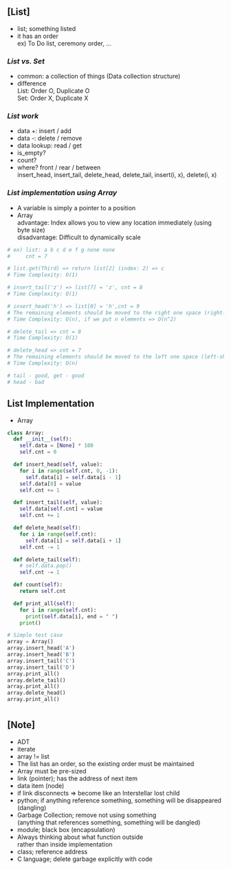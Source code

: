## [List]

- list; something listed
- it has an order <br/>
  ex) To Do list, ceremony order, ...

### _List vs. Set_

- common: a collection of things (Data collection structure)
- difference <br/>
  List: Order O, Duplicate O <br/>
  Set: Order X, Duplicate X

### _List work_

- data +: insert / add
- data -: delete / remove
- data lookup: read / get
- is_empty?
- count?
- where? front / rear / between <br/>
  insert_head, insert_tail, delete_head, delete_tail, insert(i, x), delete(i, x)

### _List implementation using Array_

- A variable is simply a pointer to a position
- Array <br/>
  advantage: Index allows you to view any location immediately (using byte size) <br/>
  disadvantage: Difficult to dynamically scale

```python
# ex) list: a b c d e f g none none
#     cnt = 7

# list.get(Third) => return list[2] (index: 2) => c
# Time Complexity: O(1)

# insert_tail('z') => list[7] = 'z', cnt = 8
# Time Complexity: O(1)

# insert_head('h') => list[0] = 'h',cnt = 9
# The remaining elements should be moved to the right one space (right-shifted by one)
# Time Complexity: O(n), if we put n elements => O(n^2)

# delete_tail => cnt = 8
# Time Complexity: O(1)

# delete_head => cnt = 7
# The remaining elements should be moved to the left one space (left-shifted by one)
# Time Complexity: O(n)

# tail - good, get - good
# head - bad
```

## List Implementation

- Array

```python
class Array:
  def __init__(self):
    self.data = [None] * 100
    self.cnt = 0

  def insert_head(self, value):
    for i in range(self.cnt, 0, -1):
      self.data[i] = self.data[i - 1]
    self.data[0] = value
    self.cnt += 1

  def insert_tail(self, value):
    self.data[self.cnt] = value
    self.cnt += 1

  def delete_head(self):
    for i in range(self.cnt):
      self.data[i] = self.data[i + 1]
    self.cnt -= 1

  def delete_tail(self):
    # self.data.pop()
    self.cnt -= 1

  def count(self):
    return self.cnt

  def print_all(self):
    for i in range(self.cnt):
      print(self.data[i], end = " ")
    print()

# Simple test case
array = Array()
array.insert_head('A')
array.insert_head('B')
array.insert_tail('C')
array.insert_tail('D')
array.print_all()
array.delete_tail()
array.print_all()
array.delete_head()
array.print_all()
```

#

## [Note]

- ADT
- iterate
- array != list
- The list has an order, so the existing order must be maintained
- Array must be pre-sized
- link (pointer); has the address of next item
- data item (node)
- if link disconnects => become like an Interstellar lost child
- python; if anything reference something, something will be disappeared (dangling)
- Garbage Collection; remove not using something <br/>
  (anything that references something, something will be dangled)
- module; black box (encapsulation)
- Always thinking about what function outside <br/>
  rather than inside implementation
- class; reference address
- C language; delete garbage explicitly with code
